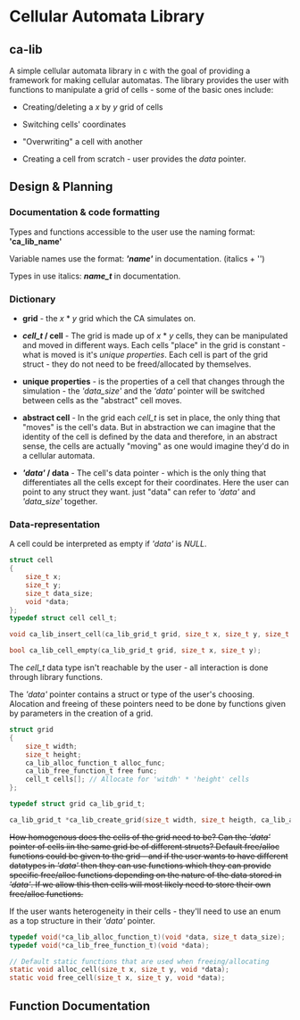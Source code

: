 ﻿# Cellular Automata Library

## ca-lib

A simple cellular automata library in c with the goal of providing a framework for making cellular automatas. The library provides the user with functions to manipulate a  grid of cells - some of the basic ones include:

- Creating/deleting a *x* by *y* grid of cells 

- Switching cells' coordinates

- "Overwriting" a cell with another

- Creating a cell from scratch - user provides the *data* pointer.

## Design & Planning

### Documentation & code formatting

Types and functions accessible to the user use the naming format: **'ca_lib_name'**

Variable names use the format: ***'name'*** in documentation. (italics + '')

Types in use italics: ***name_t*** in documentation.

### Dictionary

- **grid** - the *x* * *y* grid which the CA simulates on.

- ***cell_t* / cell** - The grid is made up of *x* * *y* cells, they can be manipulated and moved in different ways. Each cells "place" in the grid is constant - what is moved is it's *unique properties*. Each cell is part of the grid struct - they do not need to be freed/allocated by themselves.

- **unique properties** - is the properties of a cell that changes through the simulation - the *'data_size'* and the *'data'* pointer will be switched between cells as the "abstract" cell moves.

- **abstract cell** - In the grid each *cell_t* is set in place, the only thing that "moves" is the cell's data. But in abstraction we can imagine that the identity of the cell is defined by the data and therefore, in an abstract sense, the cells are actually "moving" as one would imagine they'd do in a cellular automata.

- ***'data'* / data** - The cell's data pointer - which is the only thing that differentiates all the cells except for their coordinates. Here the user can point to any struct they want. just "data" can refer to *'data'* and *'data_size'* together.

### Data-representation

A cell could be interpreted as empty if *'data'* is *NULL*.

```c
struct cell
{
    size_t x;
    size_t y;
    size_t data_size;
    void *data; 
};
typedef struct cell cell_t;

void ca_lib_insert_cell(ca_lib_grid_t grid, size_t x, size_t y, size_t data_size, void *data);

bool ca_lib_cell_empty(ca_lib_grid_t grid, size_t x, size_t y);
```

The *cell_t* data type isn't reachable by the user - all interaction is done through library functions.

The *'data'* pointer contains a struct or type of the user's choosing. Alocation and freeing of these pointers need to be done by functions given by parameters in the creation of a grid.

```c
struct grid
{
    size_t width;
    size_t height;
    ca_lib_alloc_function_t alloc_func;
    ca_lib_free_function_t free func;
    cell_t cells[]; // Allocate for 'witdh' * 'height' cells
};

typedef struct grid ca_lib_grid_t;

ca_lib_grid_t *ca_lib_create_grid(size_t width, size_t heigth, ca_lib_alloc_function_t alloc_func, ca_lib_free_function_t free_func);
```

~~How homogenous does the cells of the grid need to be? Can the *'data'* pointer of cells iin the same grid be of different structs? Default free/alloc functions could be given to the grid - and if the user wants to have different datatypes in *'data'* then they can use functions which they can provide specific free/alloc functions depending on the nature of the data stored in *'data'*. If we allow this then cells will most likely need to store their own free/alloc functions.~~

If the user wants heterogeneity in their cells - they'll need to use an enum as a top structure in their *'data'* pointer.

```c
typedef void(*ca_lib_alloc_function_t)(void *data, size_t data_size);
typedef void(*ca_lib_free_function_t)(void *data);

// Default static functions that are used when freeing/allocating 
static void alloc_cell(size_t x, size_t y, void *data);
static void free_cell(size_t x, size_t y, void *data);
```

## Function Documentation
